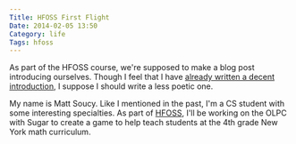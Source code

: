 ```yaml
---
Title: HFOSS First Flight
Date: 2014-02-05 13:50
Category: life
Tags: hfoss
---
```


As part of the HFOSS course, we're supposed to make a blog post introducing ourselves. Though I feel that I have [already written a decent introduction][introduction], I suppose I should write a less poetic one.

My name is Matt Soucy. Like I mentioned in the past, I'm a CS student with some interesting specialties. As part of [HFOSS], I'll be working on the OLPC with Sugar to create a game to help teach students at the 4th grade New York math curriculum.

[introduction]: {filename}/2013/07/26-who-am-i.md
[HFOSS]: http://hfoss-fossrit.rhcloud.com
